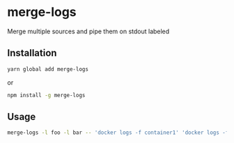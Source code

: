 # merge-logs

Merge multiple sources and pipe them on stdout labeled

## Installation

```sh
yarn global add merge-logs
```

or

```sh
npm install -g merge-logs
```

## Usage

```sh
merge-logs -l foo -l bar -- 'docker logs -f container1' 'docker logs -f container2'
```
